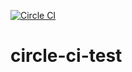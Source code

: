 [![Circle CI](https://circleci.com/gh/bsiver/circle-ci-test.svg)](https://circleci.com/gh/bsiver/circle-ci-test)
# circle-ci-test

